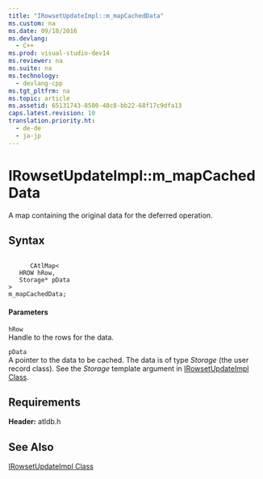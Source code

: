 ```yaml
---
title: "IRowsetUpdateImpl::m_mapCachedData"
ms.custom: na
ms.date: 09/18/2016
ms.devlang: 
  - C++
ms.prod: visual-studio-dev14
ms.reviewer: na
ms.suite: na
ms.technology: 
  - devlang-cpp
ms.tgt_pltfrm: na
ms.topic: article
ms.assetid: 65131743-8580-48c8-bb22-68f17c9dfa13
caps.latest.revision: 10
translation.priority.ht: 
  - de-de
  - ja-jp
---
```

# IRowsetUpdateImpl::m_mapCachedData
A map containing the original data for the deferred operation.  
  
## Syntax  
  
```  
  
      CAtlMap<   
   HROW hRow,    
   Storage* pData   
>   
m_mapCachedData;  
```  
  
#### Parameters  
 `hRow`  
 Handle to the rows for the data.  
  
 `pData`  
 A pointer to the data to be cached. The data is of type *Storage* (the user record class). See the *Storage* template argument in [IRowsetUpdateImpl Class](../vs140/IRowsetUpdateImpl-Class.md).  
  
## Requirements  
 **Header:** atldb.h  
  
## See Also  
 [IRowsetUpdateImpl Class](../vs140/IRowsetUpdateImpl-Class.md)